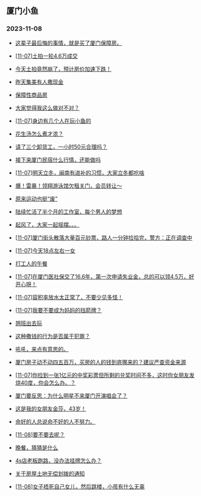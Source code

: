 ## 厦门小鱼 
### 2023-11-08

+ [这辈子最后悔的事情，就是买了厦门保障房。](http://bbs.xmfish.com/read-htm-tid-18101539.html)

+ [[11-07]土拍一轮4.6万成交](http://bbs.xmfish.com/read-htm-tid-18101665.html)

+ [今天土拍竟然崩了，预计房价加速下跌！](http://bbs.xmfish.com/read-htm-tid-18101745.html)

+ [昨天集美有人撒现金](http://bbs.xmfish.com/read-htm-tid-18101817.html)

+ [保障性商品房](http://bbs.xmfish.com/read-htm-tid-18101586.html)

+ [大家觉得我这么做对不对？](http://bbs.xmfish.com/read-htm-tid-18101958.html)

+ [[11-07]身边有几个人在玩小鱼的](http://bbs.xmfish.com/read-htm-tid-18101655.html)

+ [花生汤怎么煮才浓？](http://bbs.xmfish.com/read-htm-tid-18101646.html)

+ [请了三个卸货工，一小时50元合理吗？](http://bbs.xmfish.com/read-htm-tid-18101825.html)

+ [接下来厦门民宿什么行情，还能做吗](http://bbs.xmfish.com/read-htm-tid-18101568.html)

+ [[11-07]明天立冬，闽南有进补的习惯，大家立冬都吃啥](http://bbs.xmfish.com/read-htm-tid-18101835.html)

+ [爆！雷暴！领翔游泳馆欠租关门，会员转让～](http://bbs.xmfish.com/read-htm-tid-18101716.html)

+ [原来运动也挺“废”](http://bbs.xmfish.com/read-htm-tid-18101789.html)

+ [陆续忙活了半个月的工作室，每个男人的梦想](http://bbs.xmfish.com/read-htm-tid-18101903.html)

+ [起风了，大家一起摇摆。。。](http://bbs.xmfish.com/read-htm-tid-18101757.html)

+ [[11-07]厦门街头散落大量百元钞票，路人一分钟捡拾完，警方：正在调查中](http://bbs.xmfish.com/read-htm-tid-18101967.html)

+ [[11-07]今天18点左右一女](http://bbs.xmfish.com/read-htm-tid-18102100.html)

+ [打工人的午餐](http://bbs.xmfish.com/read-htm-tid-18101814.html)

+ [[11-07]在厦门医社保交了16.6年，第一次申请失业金，总的可以领4.5万，好开心呀！](http://bbs.xmfish.com/read-htm-tid-18102088.html)

+ [[11-07]容积率放水太正常了，不要少见多怪！](http://bbs.xmfish.com/read-htm-tid-18102053.html)

+ [[11-07]我要不要成为妈妈的挡箭牌？](http://bbs.xmfish.com/read-htm-tid-18102105.html)

+ [翘班出去玩](http://bbs.xmfish.com/read-htm-tid-18101931.html)

+ [这种撒钱的行为是否属于犯罪？](http://bbs.xmfish.com/read-htm-tid-18102054.html)

+ [吼吼，来点有意思的。](http://bbs.xmfish.com/read-htm-tid-18102040.html)

+ [厦门房子动不动四五百万，买房的人的钱到底哪来的？建议严查资金来源](http://bbs.xmfish.com/read-htm-tid-18102160.html)

+ [[11-07]你捡到一张1亿元的中奖彩票但所剩的兑奖时间不多，这时你女朋友发烧40度，你会怎么办。？](http://bbs.xmfish.com/read-htm-tid-18101998.html)

+ [厦门要反思：为什么明星不来厦门开演唱会了？](http://bbs.xmfish.com/read-htm-tid-18102193.html)

+ [这是我的女朋友金莎，43岁！](http://bbs.xmfish.com/read-htm-tid-18102374.html)

+ [命好的人总说命不好的人不努力。](http://bbs.xmfish.com/read-htm-tid-18102044.html)

+ [[11-08]要不要去呢？](http://bbs.xmfish.com/read-htm-tid-18102260.html)

+ [晚餐，猜猜是什么](http://bbs.xmfish.com/read-htm-tid-18102063.html)

+ [4s店老板跑路，没办法挂牌怎么办？](http://bbs.xmfish.com/read-htm-tid-18102447.html)

+ [关于房屋土地无偿划拨的通知](http://bbs.xmfish.com/read-htm-tid-18102155.html)

+ [[11-08]女子捂死自己女儿，然后跳楼，小孩有什么无辜](http://bbs.xmfish.com/read-htm-tid-18102439.html)

